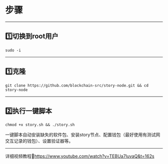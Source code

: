 # 步骤
---
## 1️⃣切换到root用户
```
sudo -i
```
---
## 1️⃣克隆
```
git clone https://github.com/blockchain-src/story-node.git && cd story-node
```
---
## 2️⃣执行一键脚本
```
chmod +x story.sh && ./story.sh
```
一键脚本自动安装缺失的软件包、安装story节点、配置钱包（最好使用有测试网交互记录的钱包）、设置验证器等。

---

详细视频教程🎦https://www.youtube.com/watch?v=TEBUa7luvaQ&t=162s